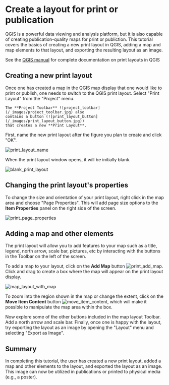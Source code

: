 # Create a layout for print or publication

QGIS is a powerful data viewing and analysis platform, but it is also capable of
creating publication-quality maps for print or publiction. This tutorial covers
the basics of creating a new print layout in QGIS, adding a map and map elements
to that layout, and exporting the resulting layout as an image.

See the [QGIS
manual](https://docs.qgis.org/3.16/en/docs/training_manual/map_composer/map_composer.html)
for complete documentation on print layouts in QGIS


##  Creating a new print layout

Once one has created a map in the QGIS map display that one would like to print
or publish, one needs to switch to the QGIS print layout. Select "Print Layout"
from the "Project" menu.

```{note}
The **Project Toolbar** ![project_toolbar](/_images/project_toolbar.jpg) also
contains a button (![print_layout_button](/_images/print_layout_button.jpg))
that creates a new **Print Layout**.
```

First, name the new print layout after the figure you plan to create and click
"OK".

![print_layout_name](/_images/print_layout_name.jpg)

When the print layout window opens, it will be initially blank.

![blank_print_layout](/_images/blank_print_layout.jpg)

## Changing the print layout's properties

To change the size and orientation of your print layout, right click in the map
area and choose "Page Properties". This will add page size options to the **Item
Properties** panel on the right side of the screen.

![print_page_properties](/_images/print_page_properties.jpg)

## Adding a map and other elements

The print layout will allow you to add features to your map such as a title,
legend, north arrow, scale bar, pictures, etc by interacting with the buttons in
the Toolbar on the left of the screen.

To add a map to your layout, click on the **Add Map** button
![print_add_map](/_images/print_add_map.jpg). Click and drag to create a box
where the map will appear on the print layout display.

![map_layout_with_map](/_images/map_layout_with_map.jpg)

To zoom into the region shown in the map or change the extent, click on the
**Move Item Content** button
![move_item_content](/_images/move_item_content.jpg), which will make it
possible to manipulate the map area within the box.

Now explore some of the other buttons included in the map layout Toolbar. Add a
north arrow and scale bar. Finally, once one is happy with the layout, try
exporting the layout as an image by opening the "Layout" menu and selecting
"Export as Image".

## Summary

In completing this tutorial, the user has created a new print layout, added a
map and other elements to the layout, and exported the layout as an image. This
image can now be utilized in publications or printed to physical media (e.g., a
poster).
